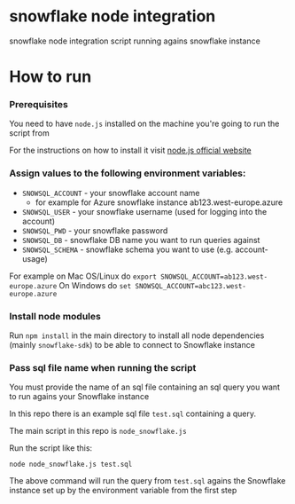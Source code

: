 # snowflake node integration
snowflake node integration script running agains snowflake instance

# How to run

### Prerequisites

You need to have `node.js` installed on the machine you're going to run the script from

For the instructions on how to install it visit [node.js official website](https://nodejs.org/en/download/)

### Assign values to the following environment variables:

- `SNOWSQL_ACCOUNT` - your snowflake account name
  - for example for Azure snowflake instance ab123.west-europe.azure
- `SNOWSQL_USER` - your snowflake username (used for logging into the account)
- `SNOWSQL_PWD` - your snowflake password
- `SNOWSQL_DB` - snowflake DB name you want to run queries against
- `SNOWSQL_SCHEMA` - snowflake schema you want to use (e.g. account-usage)

For example on Mac OS/Linux do `export SNOWSQL_ACCOUNT=ab123.west-europe.azure`
On Windows do `set SNOWSQL_ACCOUNT=abc123.west-europe.azure`

### Install node modules

Run `npm install` in the main directory to install all node dependencies (mainly `snowflake-sdk`) to be able to connect to Snowflake instance

### Pass sql file name when running the script

You must provide the name of an sql file containing an sql query you want to run agains your Snowflake instance

In this repo there is an example sql file `test.sql` containing a query.

The main script in this repo is `node_snowflake.js`

Run the script like this:

`node node_snowflake.js test.sql`

The above command will run the query from `test.sql` agains the Snowflake instance set up by the environment variable from the first step
